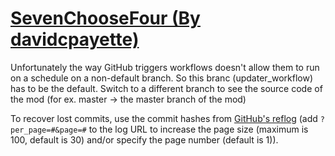 # [SevenChooseFour (By davidcpayette)](https://github.com/davidcpayette/SevenChooseFour)

Unfortunately the way GitHub triggers workflows doesn't allow them to run on a schedule on a non-default branch. So this branc (updater_workflow) has to be the default. Switch to a different branch to see the source code of the mod (for ex. master -> the master branch of the mod)

To recover lost commits, use the commit hashes from [GitHub's reflog](https://api.github.com/repos/KtaneModules/SevenChooseFour-davidcpayette/events) (add `?per_page=#&page=#` to the log URL to increase the page size (maximum is 100, default is 30) and/or specify the page number (default is 1)).
